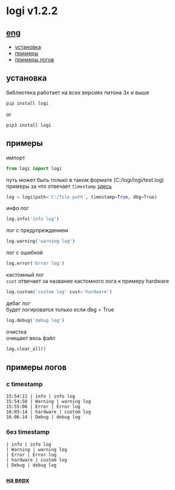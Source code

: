 # logi v1.2.2
## <a href='https://github.com/hiikion/logi/blob/main/README.md'>eng</a>
- <a href='https://github.com/hiikion/logi/blob/main/README-ru.md#%D1%83%D1%81%D1%82%D0%B0%D0%BD%D0%BE%D0%B2%D0%BA%D0%B0'>установка</a>
- <a href='https://github.com/hiikion/logi/blob/main/README-ru.md#%D0%BF%D1%80%D0%B8%D0%BC%D0%B5%D1%80%D1%8B'>примеры</a>
- <a href='https://github.com/hiikion/logi/blob/main/README-ru.md#%D0%BF%D1%80%D0%B8%D0%BC%D0%B5%D1%80%D1%8B-%D0%BB%D0%BE%D0%B3%D0%BE%D0%B2'>примеры логов</a>
## установка
библиотека работает на всех версиях питона 3x и выше
```
pip install logi
```
or
```
pip3 install logi
```
## примеры
импорт
```python
from logi import logi
```
путь может быть только в таком формате (C:/logi/logi/test.log) <br>
примеры за что отвечает ```timestamp``` <a href='https://github.com/hiikion/logi/blob/main/README-ru.md#%D0%BF%D1%80%D0%B8%D0%BC%D0%B5%D1%80%D1%8B-%D0%BB%D0%BE%D0%B3%D0%BE%D0%B2'>здесь</a>
```python
log = logi(path='C:/file path', timestamp=True, dbg=True)
```
инфо лог
```python
log.info('info log')
```
лог с предупреждением
```python
log.warning('warning log')
```
лог с ошибкой
```python
log.error('Error log')
```
кастомный лог <br>
 ```cust``` отвечает за название кастомного лога к примеру hardware
```python
log.custom('custom log' cust='hardware')
```
дебаг лог <br>
будет логироватся только если dbg = True
```python
log.debug('debug log')
```
очистка <br>
очищает весь файл
```python
log.clear_all()
```

## примеры логов
### с timestamp
```
15:54:11 | info | info log
15:54:58 | Warning | warning log
15:55:08 | Error | Error log
16:05:14 | hardware | custom log
16.06.14 | Debug | debug log
```
### без timestamp
```
| info | info log
| Warning | warning log
| Error | Error log
| hardware | custom log
| Debug | debug log
```
### <a href='https://github.com/hiikion/logi/blob/main/README-ru.md#logi-v12'>на верх</a>
